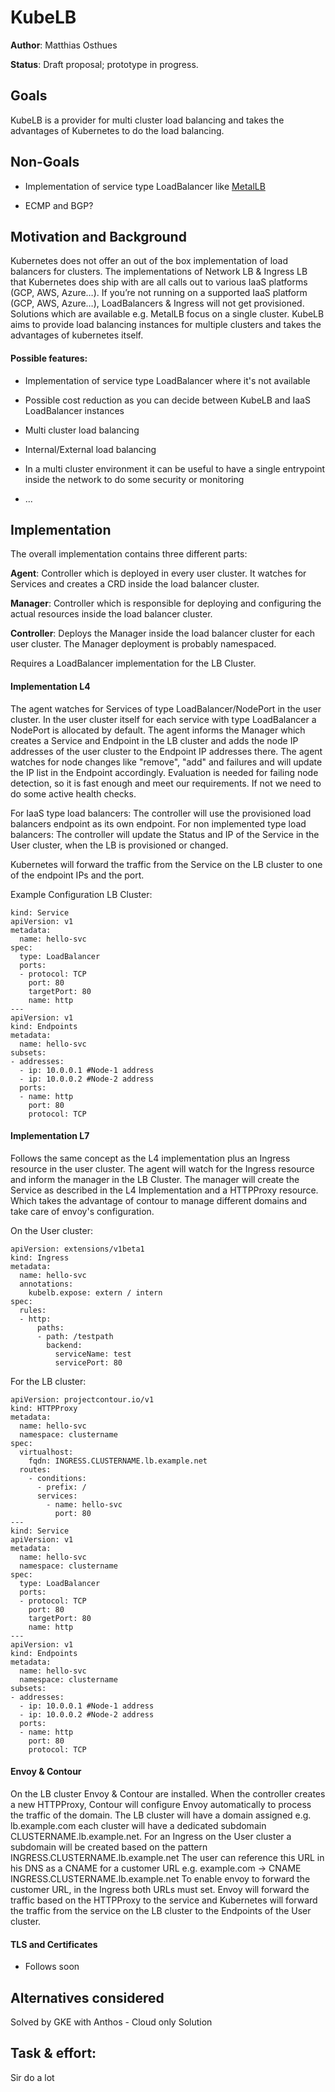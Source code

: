 # KubeLB

**Author**: Matthias Osthues

**Status**: Draft proposal; prototype in progress.

## Goals

KubeLB is a provider for multi cluster load balancing and takes the advantages of Kubernetes to do the load balancing. 

## Non-Goals

* Implementation of service type LoadBalancer like [MetalLB](https://metallb.universe.tf/)

* ECMP and BGP?

## Motivation and Background

Kubernetes does not offer an out of the box implementation of load balancers for clusters. The implementations of Network LB & Ingress LB that Kubernetes does ship with are all calls out to various IaaS platforms (GCP, AWS, Azure…). If you’re not running on a supported IaaS platform (GCP, AWS, Azure…), LoadBalancers & Ingress will not get provisioned.
Solutions which are available e.g. MetalLB focus on a single cluster. KubeLB aims to provide load balancing instances for multiple clusters and takes the advantages of kubernetes itself. 

 
#### Possible features: 

* Implementation of service type LoadBalancer where it's not available

* Possible cost reduction as you can decide between KubeLB and IaaS LoadBalancer instances

* Multi cluster load balancing

* Internal/External load balancing
 
* In a multi cluster environment it can be useful to have a single entrypoint inside the network to do some security or monitoring

* ...

## Implementation

The overall implementation contains three different parts: 

**Agent**: Controller which is deployed in every user cluster. It watches for Services and creates a CRD inside the load balancer cluster.

**Manager**: Controller which is responsible for deploying and configuring the actual resources inside the load balancer cluster.

**Controller**: Deploys the Manager inside the load balancer cluster for each user cluster. The Manager deployment is probably namespaced.

Requires a LoadBalancer implementation for the LB Cluster.

#### Implementation L4

The agent watches for Services of type LoadBalancer/NodePort in the user cluster. In the user cluster itself for each service with type LoadBalancer a NodePort is allocated by default. 
The agent informs the Manager which creates a Service and Endpoint in the LB cluster and adds the node IP addresses of the user cluster to the Endpoint IP addresses there. The agent watches for node changes like "remove", "add" and failures and will update the IP list in the Endpoint accordingly.
Evaluation is needed for failing node detection, so it is fast enough and meet our requirements. If not we need to do some active health checks.
 
For IaaS type load balancers: The controller will use the provisioned load balancers endpoint as its own endpoint.
For non implemented type load balancers: The controller will update the Status and IP of the Service in the User cluster, when the LB is provisioned or changed.

Kubernetes will forward the traffic from the Service on the LB cluster to one of the endpoint IPs and the port.

Example Configuration LB Cluster:

    kind: Service
    apiVersion: v1
    metadata:
      name: hello-svc
    spec:
      type: LoadBalancer
      ports:
      - protocol: TCP
        port: 80
        targetPort: 80
        name: http
    ---
    apiVersion: v1
    kind: Endpoints
    metadata:
      name: hello-svc
    subsets:
    - addresses:
      - ip: 10.0.0.1 #Node-1 address 
      - ip: 10.0.0.2 #Node-2 address
      ports:
      - name: http
        port: 80
        protocol: TCP

#### Implementation L7

Follows the same concept as the L4 implementation plus an Ingress resource in the user cluster. The agent will watch for the Ingress resource and inform the manager in the LB Cluster.
The manager will create the Service as described in the L4 Implementation and a HTTPProxy resource. Which takes the advantage of contour to manage different domains and take care of envoy's configuration.


On the User cluster:

    apiVersion: extensions/v1beta1
    kind: Ingress
    metadata:
      name: hello-svc
      annotations:
        kubelb.expose: extern / intern
    spec:
      rules:
      - http:
          paths:
          - path: /testpath
            backend:
              serviceName: test
              servicePort: 80

For the LB cluster:

    apiVersion: projectcontour.io/v1
    kind: HTTPProxy
    metadata:
      name: hello-svc
      namespace: clustername
    spec:
      virtualhost:
        fqdn: INGRESS.CLUSTERNAME.lb.example.net
      routes:
        - conditions:
          - prefix: /
          services:
            - name: hello-svc
              port: 80
    ---
    kind: Service
    apiVersion: v1
    metadata:
      name: hello-svc
      namespace: clustername
    spec:
      type: LoadBalancer
      ports:
      - protocol: TCP
        port: 80
        targetPort: 80
        name: http
    ---
    apiVersion: v1
    kind: Endpoints
    metadata:
      name: hello-svc
      namespace: clustername
    subsets:
    - addresses:
      - ip: 10.0.0.1 #Node-1 address 
      - ip: 10.0.0.2 #Node-2 address
      ports:
      - name: http
        port: 80
        protocol: TCP

#### Envoy & Contour

On the LB cluster Envoy & Contour are installed. When the controller creates a new HTTPProxy, Contour will configure Envoy automatically to process the traffic of the domain.
The LB cluster will have a domain assigned e.g. lb.example.com each cluster will have a dedicated subdomain CLUSTERNAME.lb.example.net. For an Ingress on the User cluster a subdomain will be created based on the pattern INGRESS.CLUSTERNAME.lb.example.net The user can reference this URL in his DNS as a CNAME for a customer URL e.g. example.com -> CNAME INGRESS.CLUSTERNAME.lb.example.net 
To enable envoy to forward the customer URL, in the Ingress both URLs must set.
Envoy will forward the traffic based on the HTTPProxy to the service and Kubernetes will forward the traffic from the service on the LB cluster to the Endpoints of the User cluster. 

#### TLS and Certificates

- Follows soon

## Alternatives considered

Solved by GKE with Anthos - Cloud only Solution 

## Task & effort:

Sir do a lot